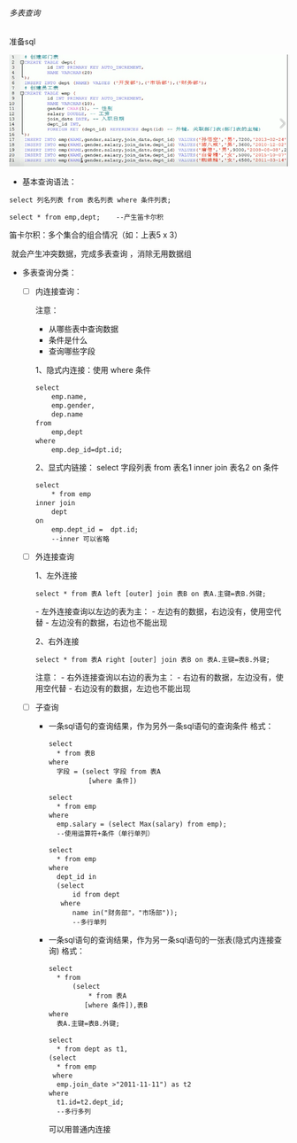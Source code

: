 ###### 多表查询

准备sql

<img src="Multi-table%20query.assets/image-20200904200620564.png" alt="image-20200904200620564" style="zoom:150%;" />

- 基本查询语法：

```mysql
select 列名列表 from 表名列表 where 条件列表;
```

```mysql
select * from emp,dept;    --产生笛卡尔积
```

笛卡尔积：多个集合的组合情况（如：上表5 x 3）

​					就会产生冲突数据，完成多表查询 ，消除无用数据组

- 多表查询分类：

  - [ ] 内连接查询：

    注意：

    - 从哪些表中查询数据
    - 条件是什么
    - 查询哪些字段

    1、隐式内连接：使用 where 条件

    ```mysql
    select 
    	emp.name,
    	emp.gender,
    	dep.name 
    from 
    	emp,dept 
    where 
    	emp.dep_id=dpt.id;
    ```

    2、显式内链接：
    select 字段列表 from 表名1 inner join 表名2 on 条件

    ```mysql
    select 
    	* from emp 
    inner join 
    	dept 
    on 
    	emp.dept_id =  dpt.id;	
    	--inner 可以省略
    ```

    

  - [ ] 外连接查询

    1、左外连接

    ```mysql
    select * from 表A left [outer] join 表B on 表A.主键=表B.外键;
    ```

    \- 左外连接查询以左边的表为主：
    \- 左边有的数据，右边没有，使用空代替
    \- 左边没有的数据，右边也不能出现

    2、右外连接

    ```mysql
    select * from 表A right [outer] join 表B on 表A.主键=表B.外键;
    ```

    注意：
    \- 右外连接查询以右边的表为主：
    \- 右边有的数据，左边没有，使用空代替
    \- 右边没有的数据，左边也不能出现

  - [ ] 子查询

    - 一条sql语句的查询结果，作为另外一条sql语句的查询条件
      格式：

      ```mysql
      select 
      	* from 表B 
      where 
      	字段 = (select 字段 from 表A 
                [where 条件])
      ```

      ```mysql
      select 
      	* from emp 
      where 
      	emp.salary = (select Max(salary) from emp);
      	--使用运算符+条件（单行单列）
      ```

      ```mysql
      select 
      	* from emp 
      where 
      	dept_id in
      	(select 
           	id from dept
      	 where 
           	name in("财务部"，"市场部"));
           	--多行单列
      ```

      

    - 一条sql语句的查询结果，作为另一条sql语句的一张表(隐式内连接查询)
      格式：

      ```mysql
      select
      	* from 
      		(select 
               	* from 表A 
               [where 条件]),表B
      where 
      	表A.主键=表B.外键;
      ```

      ```mysql
      select 
      	* from dept as t1,
      (select 
       	* from emp 
       where 
       	emp.join_date >"2011-11-11") as t2 
      where 
      	t1.id=t2.dept_id;
      	--多行多列
      ```

      可以用普通内连接


